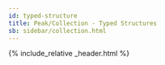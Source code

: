 ```yaml
---
id: typed-structure
title: Peak/Collection - Typed Structures
sb: sidebar/collection.html
---
```


{% include_relative _header.html %}